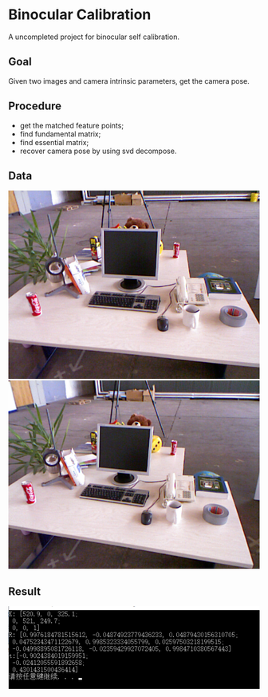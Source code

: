 Binocular Calibration
======================
A uncompleted project for binocular self calibration.

Goal
-----
Given two images and camera intrinsic parameters, get the camera pose.

Procedure
---------
* get the matched feature points;
* find fundamental matrix;
* find essential matrix;
* recover camera pose by using svd decompose.

Data
----
![](./pic/1.png) ![](./pic/2.png)

Result
-------
![](./pic/rst.png)